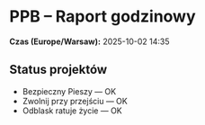 # PPB – Raport godzinowy
**Czas (Europe/Warsaw):** 2025-10-02 14:35

## Status projektów
- Bezpieczny Pieszy — OK
- Zwolnij przy przejściu — OK
- Odblask ratuje życie — OK

